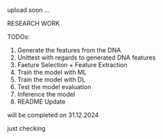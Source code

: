 upload soon ...

RESEARCH WORK

TODOs:
1. Generate the features from the DNA
2. Unittest with regards to generated DNA features
3. Faeture Selection + Feature Extraction
4. Train the model with ML
5. Train the model with DL
6. Test the model evaluation
7. Inference the model
8. README Update

will be completed on 31.12.2024

just checking
